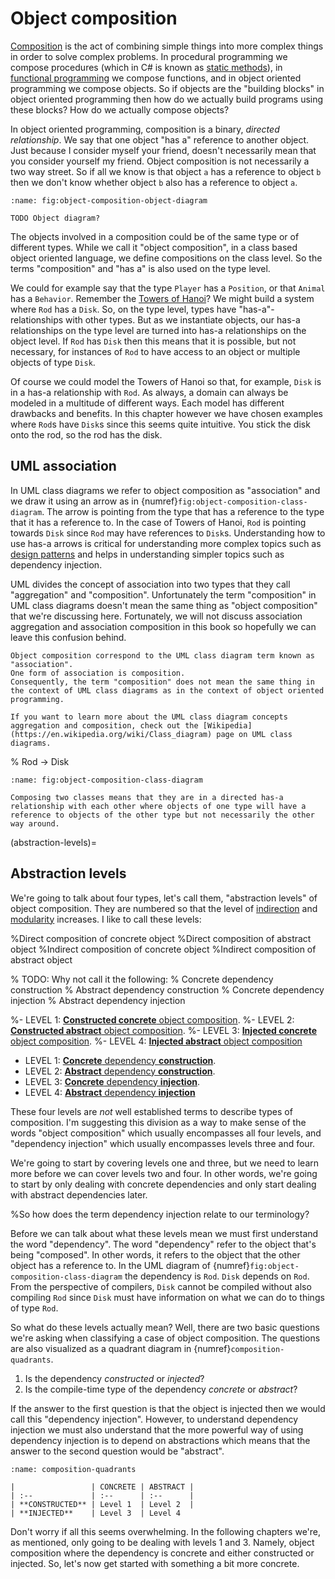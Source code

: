 # Object composition

[Composition](composition) is the act of combining simple things into more complex things in order to solve complex problems.
In procedural programming we compose procedures (which in C# is known as [static methods](static-methods)), in [functional programming](paradigms) we compose functions, and in object oriented programming we compose objects.
So if objects are the "building blocks" in object oriented programming then how do we actually build programs using these blocks?
How do we actually compose objects?

In object oriented programming, composition is a binary, *directed relationship*.
We say that one object "has a" reference to another object.
Just because I consider myself your friend, doesn't necessarily mean that you consider yourself my friend.
Object composition is not necessarily a two way street.
So if all we know is that object `a` has a reference to object `b` then we don't know whether object `b` also has a reference to object `a`.

```{figure} ../images/object-composition-object-diagram.jpg
:name: fig:object-composition-object-diagram

TODO Object diagram?
```

The objects involved in a composition could be of the same type or of different types.
While we call it "object composition", in a class based object oriented language, we define compositions on the class level.
So the terms "composition" and "has a" is also used on the type level.

We could for example say that the type `Player` has a `Position`, or that `Animal` has a `Behavior`.
Remember the [Towers of Hanoi](towers-of-hanoi)?
We might build a system where `Rod` has a `Disk`.
So, on the type level, types have "has-a"-relationships with other types.
But as we instantiate objects, our has-a relationships on the type level are turned into has-a relationships on the object level.
If `Rod` has `Disk` then this means that it is possible, but not necessary, for instances of `Rod` to have access to an object or multiple objects of type `Disk`.

Of course we could model the Towers of Hanoi so that, for example, `Disk` is in a has-a relationship with `Rod`.
As always, a domain can always be modeled in a multitude of different ways.
Each model has different drawbacks and benefits.
In this chapter however we have chosen examples where `Rod`s have `Disk`s since this seems quite intuitive.
You stick the disk onto the rod, so the rod has the disk.


## UML association

In UML class diagrams we refer to object composition as "association" and we draw it using an arrow as in {numref}`fig:object-composition-class-diagram`.
The arrow is pointing from the type that has a reference to the type that it has a reference to.
In the case of Towers of Hanoi, `Rod` is pointing towards `Disk` since `Rod` may have references to `Disk`s.
Understanding how to use has-a arrows is critical for understanding more complex topics such as [design patterns](design-patterns) and helps in understanding simpler topics such as dependency injection.

UML divides the concept of association into two types that they call "aggregation" and "composition".
Unfortunately the term "composition" in UML class diagrams doesn't mean the same thing as "object composition" that we're discussing here.
Fortunately, we will not discuss association aggregation and association composition in this book so hopefully we can leave this confusion behind.

```{important}
Object composition correspond to the UML class diagram term known as "association".
One form of association is composition.
Consequently, the term "composition" does not mean the same thing in the context of UML class diagrams as in the context of object oriented programming.
```

```{seealso}
If you want to learn more about the UML class diagram concepts aggregation and composition, check out the [Wikipedia](https://en.wikipedia.org/wiki/Class_diagram) page on UML class diagrams.
```


% Rod -> Disk
```{figure} ../images/object-composition-class-diagram.jpg
:name: fig:object-composition-class-diagram

Composing two classes means that they are in a directed has-a relationship with each other where objects of one type will have a reference to objects of the other type but not necessarily the other way around.
```

(abstraction-levels)=
## Abstraction levels

We're going to talk about four types, let's call them, "abstraction levels" of object composition.
They are numbered so that the level of [indirection](indirection) and [modularity](maintainability) increases.
I like to call these levels:

%Direct composition of concrete object
%Direct composition of abstract object
%Indirect composition of concrete object
%Indirect composition of abstract object

% TODO: Why not call it the following:
% Concrete dependency construction
% Abstract dependency construction
% Concrete dependency injection
% Abstract dependency injection

%- LEVEL 1: [**Constructed concrete** object composition](constructed-concrete-object-composition).
%- LEVEL 2: [**Constructed abstract** object composition](constructed-abstract-object-composition).
%- LEVEL 3: [**Injected concrete** object composition](injected-concrete-object-composition).
%- LEVEL 4: [**Injected abstract** object composition](injected-abstract-object-composition)

- LEVEL 1: [**Concrete** dependency **construction**](constructed-concrete-object-composition).
- LEVEL 2: [**Abstract** dependency **construction**](constructed-abstract-object-composition).
- LEVEL 3: [**Concrete** dependency **injection**](injected-concrete-object-composition).
- LEVEL 4: [**Abstract** dependency **injection**](injected-abstract-object-composition)

These four levels are *not* well established terms to describe types of composition.
I'm suggesting this division as a way to make sense of the words "object composition" which usually encompasses all four levels, and "dependency injection" which usually encompasses levels three and four.

We're going to start by covering levels one and three, but we need to learn more before we can cover levels two and four.
In other words, we're going to start by only dealing with concrete dependencies and only start dealing with abstract dependencies later.

%So how does the term dependency injection relate to our terminology?

Before we can talk about what these levels mean we must first understand the word "dependency".
The word "dependency" refer to the object that's being "composed".
In other words, it refers to the object that the other object has a reference to.
In the UML diagram of {numref}`fig:object-composition-class-diagram` the dependency is `Rod`.
`Disk` depends on `Rod`.
From the perspective of compilers, `Disk` cannot be compiled without also compiling `Rod` since `Disk` must have information on what we can do to things of type `Rod`.

So what do these levels actually mean?
Well, there are two basic questions we're asking when classifying a case of object composition.
The questions are also visualized as a quadrant diagram in {numref}`composition-quadrants`.

1. Is the dependency *constructed* or *injected*?
2. Is the compile-time type of the dependency *concrete* or *abstract*?

If the answer to the first question is that the object is injected then we would call this "dependency injection".
However, to understand dependency injection we must also understand that the more powerful way of using dependency injection is to depend on abstractions which means that the answer to the second question would be "abstract".

```{table} Quadrant diagram of abstraction levels in object composition.
:name: composition-quadrants

|                 | CONCRETE | ABSTRACT |
| :--             | :--      | :--      |
| **CONSTRUCTED** | Level 1  | Level 2  |
| **INJECTED**    | Level 3  | Level 4
```

Don't worry if all this seems overwhelming.
In the following chapters we're, as mentioned, only going to be dealing with levels 1 and 3.
Namely, object composition where the dependency is concrete and either constructed or injected.
So, let's now get started with something a bit more concrete.



